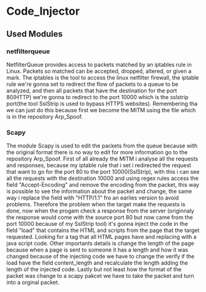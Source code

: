 # Code_Injector

## Used Modules

###  netfilterqueue

NetfilterQueue provides access to packets matched by an iptables rule in Linux. Packets so matched can be accepted, dropped, altered, or given a mark. The iptables is the tool to access the linux netfilter firewall, the iptable rule we're gonna set to redirect the flow of packets to a queue to be analyzed, and then all packets that have the destination for the port 80(HTTP) we're gonna to redirect to the port 10000 which is the sslstrip port(the tool SslStrip is used to bypass HTTPS websites). Remembering tha we can just do this because first we become the MITM using the file which is in the repository Arp_Spoof.

### Scapy

The module Scapy is used to edit the packets from the queue because with the original format there is no way to edit for more information go to the repository Arp_Spoof. First of all already the MITM i analyse all the requests and responses, because my iptable rule that i set i redirected the request that want to go for the port 80 to the port 10000(SslStrip), with this i can see all the requests with the destination 10000 and using regex rules access the field "Accept-Encoding" and remove the encoding from the packet, this way is possible to see the information about the packet and change, the same way i replace the field with "HTTP/1.1" fro an earlies version to avoid problems. Therefore the problem when the target make the requests is done, now when the progam check a response from the server (originnaly the response would come with the source port 80 but now came from the port 10000 because of my SslStrip tool) it's gonna inject the code in the field "load" that contains the HTML and scripts from the page that the target requested. Looking for a tag </body> that all HTML pages have and replacing with a java script code. Other importants details is change the length of the page because when a page is sent to someone it has a length and how it was changed because of the injecting code we have to change the verify if the load have the field content_length and recalculate the length adding the length of the injected code. Lastly but not least how the format of the packet was change to a scapy pakcet we have to take the packet and turn into a orginal packet. 
